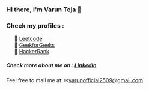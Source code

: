 ### Hi there, I'm Varun Teja 👋

### Check my profiles : 
&ensp;&ensp;&ensp;📌 <a href='https://leetcode.com/theEMCONcoder/'>Leetcode</a>
<br>&ensp;&ensp;&ensp;📌 <a href='https://auth.geeksforgeeks.org/user/varuntejajaladhula/practice/'>GeekforGeeks</a>
<br>&ensp;&ensp;&ensp;📌 <a href='https://www.hackerrank.com/varunteja200025?hr_r=1'>HackerRank</a>

##### Check more about me on : <a href='https://www.linkedin.com/in/varuntejajaladhula/'>LinkedIn</a>

Feel free to mail me at:
✉<a href='mailto:varunofficial2509@gmail.com'>varunofficial2509@gmail.com</a><br><br>



